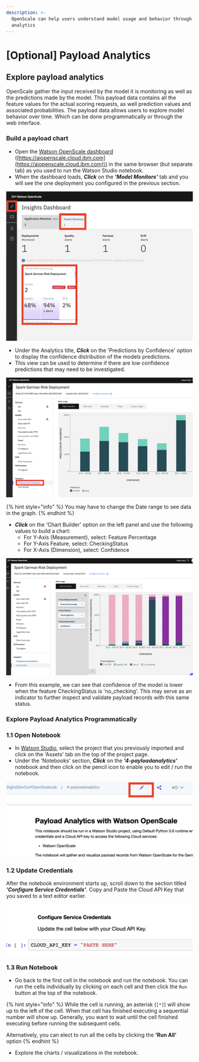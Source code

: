 ```yaml
---
description: >-
  OpenScale can help users understand model usage and behavior through payload
  analytics
---
```


# \[Optional\] Payload Analytics

## Explore payload analytics

OpenScale gather the input received by the model it is monitoring as well as the predictions made by the model. This payload data contains all the feature values for the actual scoring requests, as well prediction values and associated probabilities. The payload data allows users to explore model behavior over time. Which can be done programmatically or through the web interface.

### Build a payload chart

* Open the [Watson OpenScale dashboard](https://aiopenscale.cloud.ibm.com) \([https://aiopenscale.cloud.ibm.com](https://aiopenscale.cloud.ibm.com)\) in the same browser \(but separate tab\) as you used to run the Watson Studio notebook. 
* When the dashboard loads, _**Click**_ on the _**'Model Monitors'**_  tab and you will see the one deployment you configured in the previous section.

![](.gitbook/assets/screen-shot-2019-10-28-at-2.11.56-am.png)

* Under the Analytics title, _**Click**_ on the 'Predictions by Confidence' option to display the confidence distribution of the models predictions. 
* This view can be used to determine if there are low confidence predictions that may need to be investigated.

![](.gitbook/assets/screen-shot-2019-10-28-at-2.50.08-am.png)

{% hint style="info" %}
You may have to change the Date range to see data in the graph.
{% endhint %}

* _**Click**_ on the 'Chart Builder' option on the left panel and use the following values to build a chart:
  * For Y-Axis \(Measurement\), select: Feature Percentage
  * For Y-Axis Feature, select: CheckingStatus
  * For X-Axis \(Dimension\), select: Confidence

![](.gitbook/assets/screen-shot-2019-10-28-at-2.58.05-am.png)

* From this example, we can see that confidence of the model is lower when the feature CheckingStatus is 'no\_checking'. This may serve as an indicator to further inspect and validate payload records with this same status.

### Explore Payload Analytics Programmatically

### 1.1 Open Notebook

* In [Watson Studio](https://dataplatform.cloud.ibm.com), select the project that you previously imported and click on the 'Assets' tab on the top of the project page. 
* Under the 'Notebooks' section, _**Click**_ on the _**'4-payloadanalytics'**_ notebook and then click on the pencil icon to enable you to edit / run the notebook.

![](.gitbook/assets/screen-shot-2019-10-28-at-3.04.34-am.png)

### 1.2 Update Credentials

After the notebook environment starts up, scroll down to the section titled _**'Configure Service Credentials'**_.  Copy and Paste the Cloud API Key that you saved to a text editor earlier.

![](.gitbook/assets/screen-shot-2019-10-28-at-12.30.46-am.png)

### 1.3 Run Notebook

* Go back to the first cell in the notebook and run the notebook. You can run the cells individually by clicking on each cell and then click the `Run` button at the top of the notebook. 

{% hint style="info" %}
While the cell is running, an asterisk \(`[*]`\) will show up to the left of the cell. When that cell has finished executing a sequential number will show up. Generally, you want to wait until the cell finished executing before running the subsequent cells.

Alternatively, you can elect to run all the cells by clicking the **'Run All'** option 
{% endhint %}

* Explore the charts / visualizations in the notebook.

## 

